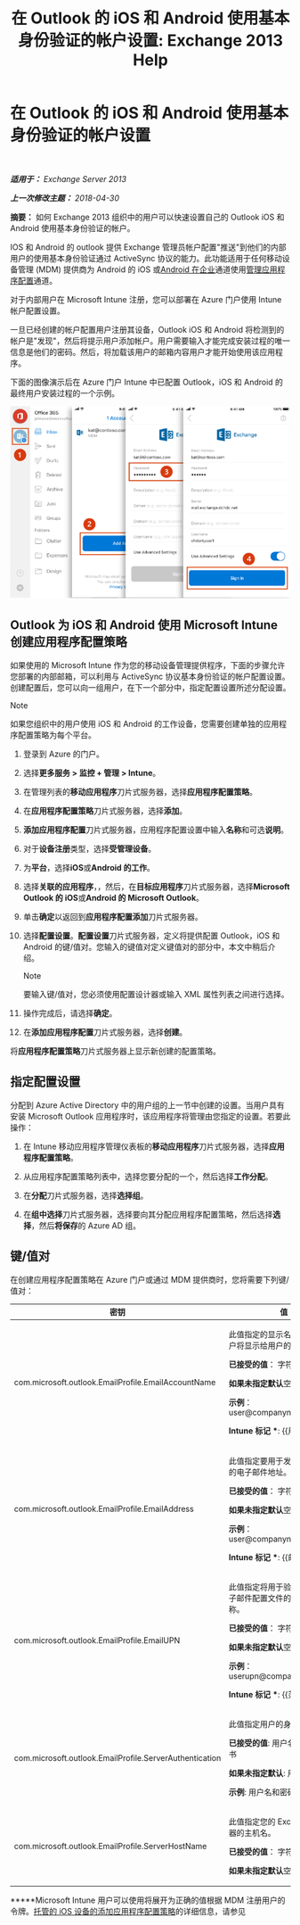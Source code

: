 ﻿---
title: '在 Outlook 的 iOS 和 Android 使用基本身份验证的帐户设置: Exchange 2013 Help'
TOCTitle: 在 Outlook 的 iOS 和 Android 使用基本身份验证的帐户设置
ms:assetid: 013dbe8c-30de-4c9c-baa9-75081b9229e8
ms:mtpsurl: https://technet.microsoft.com/zh-cn/library/Mt829322(v=EXCHG.150)
ms:contentKeyID: 74518382
ms.date: 05/21/2018
mtps_version: v=EXCHG.150
ms.translationtype: MT
---

# 在 Outlook 的 iOS 和 Android 使用基本身份验证的帐户设置

 

_**适用于：** Exchange Server 2013_

_**上一次修改主题：** 2018-04-30_

**摘要：**  如何 Exchange 2013 组织中的用户可以快速设置自己的 Outlook iOS 和 Android 使用基本身份验证的帐户。

IOS 和 Android 的 outlook 提供 Exchange 管理员帐户配置"推送"到他们的内部用户的使用基本身份验证通过 ActiveSync 协议的能力。此功能适用于任何移动设备管理 (MDM) 提供商为 Android 的 iOS 或[Android 在企业](https://developer.android.com/samples/apprestrictions/index.html)通道使用[管理应用程序配置](https://developer.apple.com/library/content/samplecode/sc2279/introduction/intro.html)通道。

对于内部用户在 Microsoft Intune 注册，您可以部署在 Azure 门户使用 Intune 帐户配置设置。

一旦已经创建的帐户配置用户注册其设备，Outlook iOS 和 Android 将检测到的帐户是"发现"，然后将提示用户添加帐户。用户需要输入才能完成安装过程的唯一信息是他们的密码。然后，将加载该用户的邮箱内容用户才能开始使用该应用程序。

下面的图像演示后在 Azure 门户 Intune 中已配置 Outlook，iOS 和 Android 的最终用户安装过程的一个示例。

![Outlook for iOS 和 Outlook for Android 本地帐户设置](images/Mt829322.04bd56f2-5c45-4268-8762-436994acd656(EXCHG.150).png "Outlook for iOS 和 Outlook for Android 本地帐户设置")

## Outlook 为 iOS 和 Android 使用 Microsoft Intune 创建应用程序配置策略

如果使用的 Microsoft Intune 作为您的移动设备管理提供程序，下面的步骤允许您部署的内部邮箱，可以利用与 ActiveSync 协议基本身份验证的帐户配置设置。创建配置后，您可以向一组用户，在下一个部分中，指定配置设置所述分配设置。

> [!NOTE]  
> 如果您组织中的用户使用 iOS 和 Android 的工作设备，您需要创建单独的应用程序配置策略为每个平台。


1.  登录到 Azure 的门户。

2.  选择**更多服务 \> 监控 + 管理 \> Intune**。

3.  在管理列表的**移动应用程序**刀片式服务器，选择**应用程序配置策略**。

4.  在**应用程序配置策略**刀片式服务器，选择**添加**。

5.  **添加应用程序配置**刀片式服务器，应用程序配置设置中输入**名称**和可选**说明**。

6.  对于**设备注册**类型，选择**受管理设备**。

7.  为**平台**，选择**iOS**或**Android 的工作**。

8.  选择**关联的应用程序**，，然后，在**目标应用程序**刀片式服务器，选择**Microsoft Outlook 的 iOS**或**Android 的 Microsoft Outlook**。

9.  单击**确定**以返回到**应用程序配置添加**刀片式服务器。

10. 选择**配置设置**。**配置设置**刀片式服务器，定义将提供配置 Outlook，iOS 和 Android 的键/值对。您输入的键值对定义键值对的部分中，本文中稍后介绍。
    
    > [!NOTE]  
    > 要输入键/值对，您必须使用配置设计器或输入 XML 属性列表之间进行选择。


11. 操作完成后，请选择**确定**。

12. 在**添加应用程序配置**刀片式服务器，选择**创建**。

将**应用程序配置策略**刀片式服务器上显示新创建的配置策略。

## 指定配置设置

分配到 Azure Active Directory 中的用户组的上一节中创建的设置。当用户具有安装 Microsoft Outlook 应用程序时，该应用程序将管理由您指定的设置。若要此操作：

1.  在 Intune 移动应用程序管理仪表板的**移动应用程序**刀片式服务器，选择**应用程序配置策略**。

2.  从应用程序配置策略列表中，选择您要分配的一个，然后选择**工作分配**。

3.  在**分配**刀片式服务器，选择**选择组**。

4.  在**组中选择**刀片式服务器，选择要向其分配应用程序配置策略，然后选择**选择**，然后**将保存**的 Azure AD 组。

## 键/值对

在创建应用程序配置策略在 Azure 门户或通过 MDM 提供商时，您将需要下列键/值对：


<table>
<colgroup>
<col style="width: 50%" />
<col style="width: 50%" />
</colgroup>
<thead>
<tr class="header">
<th>密钥</th>
<th>值</th>
</tr>
</thead>
<tbody>
<tr class="odd">
<td><p>com.microsoft.outlook.EmailProfile.EmailAccountName</p></td>
<td><p>此值指定的显示名称电子邮件帐户将显示给用户的设备上。</p>
<p><strong>已接受的值</strong>： 字符串</p>
<p><strong>如果未指定默认</strong>空白： &lt; &gt;</p>
<p><strong>示例</strong>： user@companyname.com</p>
<p><strong>Intune 标记 *</strong>: {{用户名}}</p></td>
</tr>
<tr class="even">
<td><p>com.microsoft.outlook.EmailProfile.EmailAddress</p></td>
<td><p>此值指定要用于发送和接收邮件的电子邮件地址。</p>
<p><strong>已接受的值</strong>： 字符串</p>
<p><strong>如果未指定默认</strong>空白： &lt; &gt;</p>
<p><strong>示例</strong>： user@companyname.com</p>
<p><strong>Intune 标记 *</strong>: {{邮件}}</p></td>
</tr>
<tr class="odd">
<td><p>com.microsoft.outlook.EmailProfile.EmailUPN</p></td>
<td><p>此值指定将用于验证的帐户的电子邮件配置文件的用户主体名称。</p>
<p><strong>已接受的值</strong>： 字符串</p>
<p><strong>如果未指定默认</strong>空白： &lt; &gt;</p>
<p><strong>示例</strong>： userupn@companyname.com</p>
<p><strong>Intune 标记 *</strong>: {{范围内}}</p></td>
</tr>
<tr class="even">
<td><p>com.microsoft.outlook.EmailProfile.ServerAuthentication</p></td>
<td><p>此值指定用户的身份验证方法。</p>
<p><strong>已接受的值</strong>: 用户名和密码。证书</p>
<p><strong>如果未指定默认</strong>: 用户名和密码</p>
<p><strong>示例</strong>: 用户名和密码</p></td>
</tr>
<tr class="odd">
<td><p>com.microsoft.outlook.EmailProfile.ServerHostName</p></td>
<td><p>此值指定您的 Exchange 服务器的主机名。</p>
<p><strong>已接受的值</strong>： 字符串</p>
<p><strong>如果未指定默认</strong>空白： &lt; &gt;</p></td>
</tr>
</tbody>
</table>


**\***Microsoft Intune 用户可以使用将展开为正确的值根据 MDM 注册用户的令牌。[托管的 iOS 设备的添加应用程序配置策略](https://docs.microsoft.com/en-us/intune/app-configuration-policies-use-ios)的详细信息，请参见

